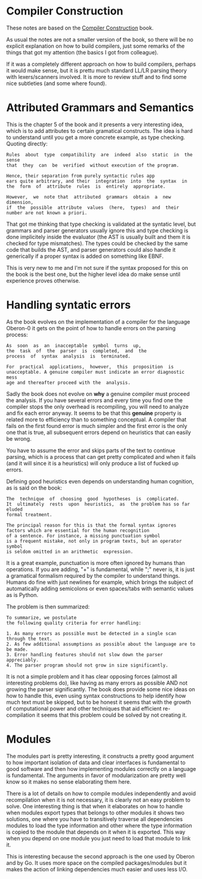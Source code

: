 # Compiler Construction

These notes are based on the
[Compiler Construction](http://www.ethoberon.ethz.ch/WirthPubl/CBEAll.pdf) book.

As usual the notes are not a smaller version of the book, so there will be no
explicit explanation on how to build compilers, just some remarks of the things
that got my attention (the basics I got from colleague).

If it was a completely different approach on how to build compilers, perhaps it would
make sense, but it is prettu much standard LL/LR parsing theory with lexers/scanners
involved. It is more to review stuff and to find some nice subtleties (and some where found).

# Attributed Grammars and Semantics 

This is the chapter 5 of the book and it presents a very interesting idea, which is
to add attributes to certain gramatical constructs. The idea is hard to understand until
you get a more concrete example, as type checking. Quoting directly:

```
Rules  about  type  compatibility  are  indeed  also  static  in  the  sense 
that  they  can  be  verified  without execution of the program.

Hence, their separation from purely syntactic rules app
ears quite arbitrary, and their  integration  into  the  syntax  in 
the  form  of  attribute  rules  is  entirely  appropriate.

However,  we  note that  attributed  grammars  obtain  a  new  dimension, 
if  the  possible  attribute  values  (here,  types)  and  their  
number are not known a priori. 
```

That got me thinking that type checking is validated at the syntatic level, but
grammars and parser generators usually ignore this and type checking is done
implicitely inside the evaluator (the AST is usually built and them it is
checked for type mismatches). The types could be checked by the same code
that builds the AST, and parser generators could also handle it generically
if a proper syntax is added on something like EBNF.

This is very new to me and I'm not sure if the syntax proposed for this on the
book is the best one, but the higher level idea do make sense until experience
proves otherwise.

# Handling syntatic errors

As the book evolves on the implementation of a compiler for the language Oberon-0
it gets on the point of how to handle errors on the parsing process:

```
As  soon  as  an  inacceptable  symbol  turns  up,
the  task  of  the  parser  is  completed,  and  the  
process  of  syntax  analysis  is  terminated.

For  practical  applications,  however,  this  proposition  is  
unacceptable. A genuine compiler must indicate an error diagnostic mess
age and thereafter proceed with the  analysis.  
```

Sadly the book does not evolve on **why** a genuine compiler must
proceed the analysis. If you have several errors and every time you find one
the compiler stops the only overhead is recompiling, you will need to analyze
and fix each error anyway. It seems to be that this **genuine** property is
related more to efficiency than to something conceptual. A compiler that
fails on the first found error is much simpler and the first error is
the only one that is true, all subsequent errors depend on heuristics
that can easily be wrong.

You have to assume the error and skips parts of the text to continue parsing, which
is a process that can get pretty complicated and when it fails (and it will since it
is a heuristics) will only produce a list of fucked up errors.

Defining good heuristics even depends on understanding human cognition,
as is said on the book:

```
The  technique  of  choosing  good  hypotheses  is  complicated.
It  ultimately  rests  upon  heuristics,  as  the problem has so far eluded
formal treatment.

The principal reason for this is that the formal syntax ignores 
factors which are essential for the human recognition 
of a sentence. For instance, a missing punctuation symbol
is a frequent mistake, not only in program texts, but an operator symbol
is seldom omitted in an arithmetic  expression.
```

It is a great example, punctuation is more often ignored by humans than operations.
If you are adding, "+" is fundamental, while ";" never is, it is just a gramatical
formalism required by the compiler to understand things. Humans do fine with just newlines
for example, which brings the subject of automatically adding semicolons or even
spaces/tabs with semantic values as is Python.

The problem is then summarized:

```
To summarize, we postulate 
the following quality criteria for error handling:

1. As many errors as possible must be detected in a single scan through the text. 
2. As few additional assumptions as possible about the language are to be made. 
3. Error handling features should not slow down the parser appreciably. 
4. The parser program should not grow in size significantly.
```

It is not a simple problem and it has clear opposing forces (almost all interesting problems do),
like having as many errors as possible AND not growing the parser significantly. The book
does provide some nice ideas on how to handle this, even using syntax constructions
to help identify how much text must be skipped, but to be honest it seems that
with the growth of computational power and other techniques that aid efficient
re-compilation it seems that this problem could be solved by not creating it.

# Modules

The modules part is pretty interesting, it constructs a pretty good argument to
how important isolation of data and clear interfaces is fundamental to good
software and then how implementing modules correctly on a language is
fundamental. The arguments in favor of modularization are pretty well know
so it makes no sense elaborating them here.

There is a lot of details on how to compile modules independently and avoid
recompilation when it is not necessary, it is clearly not an easy problem
to solve. One interesting thing is that when it elaborates on how
to handle when modules export types that belongs to other modules it shows
two solutions, one where you have to transitively traverse all dependencies
modules to load the type information and other where the type information
is copied to the module that depends on it when it is exported. This way
when you depend on one module you just need to load that module to link it.

This is interesting because the second approach is the one used by Oberon
and by Go. It uses more space on the compiled packages/modules but it makes
the action of linking dependencies much easier and uses less I/O.